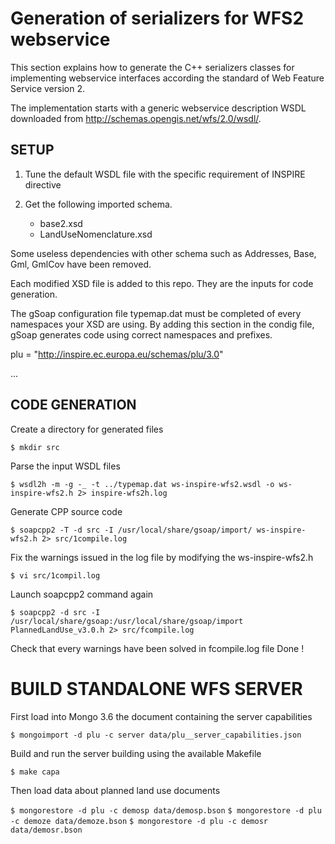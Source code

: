 # Generation of serializers for WFS2 webservice

This section explains how to generate the C++ serializers classes for implementing webservice interfaces according the standard of Web Feature Service version 2.

The implementation starts with a generic webservice description WSDL downloaded from <http://schemas.opengis.net/wfs/2.0/wsdl/>.

## SETUP

1. Tune the default WSDL file with the specific requirement of INSPIRE directive

2. Get the following imported schema.
    - base2.xsd
    - LandUseNomenclature.xsd

Some useless dependencies with other schema such as Addresses, Base, Gml, GmlCov have been removed.

Each modified XSD file is added to this repo. They are the inputs for code generation.

The gSoap configuration file typemap.dat must be completed of every namespaces your XSD are using.
By adding this section in the condig file, gSoap generates code using correct namespaces and prefixes.

plu = "http://inspire.ec.europa.eu/schemas/plu/3.0"

...

## CODE GENERATION

Create a directory for generated files

`$ mkdir src`

Parse the input WSDL files

`$ wsdl2h -m -g -_ -t ../typemap.dat ws-inspire-wfs2.wsdl -o ws-inspire-wfs2.h 2> inspire-wfs2h.log`

Generate CPP source code

`$ soapcpp2 -T -d src -I /usr/local/share/gsoap/import/ ws-inspire-wfs2.h 2> src/1compile.log`

Fix the warnings issued in the log file by modifying the ws-inspire-wfs2.h

`$ vi src/1compil.log`

Launch soapcpp2 command again

`$ soapcpp2 -d src -I /usr/local/share/gsoap:/usr/local/share/gsoap/import PlannedLandUse_v3.0.h 2> src/fcompile.log`

Check that every warnings have been solved in fcompile.log file
Done !

# BUILD STANDALONE WFS SERVER

First load into Mongo 3.6 the document containing the server capabilities

`$ mongoimport -d plu -c server data/plu__server_capabilities.json`

Build and run the server building using the available Makefile

`$ make capa`

Then load data about planned land use documents

`$ mongorestore -d plu -c demosp data/demosp.bson`
`$ mongorestore -d plu -c demoze data/demoze.bson`
`$ mongorestore -d plu -c demosr data/demosr.bson`
